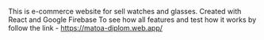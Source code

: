 This is e-commerce website for sell watches and glasses. Created with React and Google Firebase
To see how all features and test how it works by follow the link -  https://matoa-diplom.web.app/

